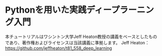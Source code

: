 # Pythonを用いた実践ディープラーニング入門

本チュートリアルはワシントン大学Jeff Heaton教授の講義をベースとしたものであり、著作権およびライセンスは当該講義に準拠します。
Jeff Heaton：　https://github.com/jeffheaton/t81_558_deep_learning

